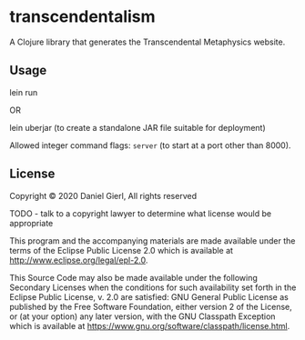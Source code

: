 # transcendentalism

A Clojure library that generates the Transcendental Metaphysics website.

## Usage

lein run

OR

lein uberjar
(to create a standalone JAR file suitable for deployment)

Allowed integer command flags: `server` (to start at a port other than 8000).

## License

Copyright © 2020 Daniel Gierl, All rights reserved

TODO - talk to a copyright lawyer to determine what license would be appropriate

This program and the accompanying materials are made available under the
terms of the Eclipse Public License 2.0 which is available at
http://www.eclipse.org/legal/epl-2.0.

This Source Code may also be made available under the following Secondary
Licenses when the conditions for such availability set forth in the Eclipse
Public License, v. 2.0 are satisfied: GNU General Public License as published by
the Free Software Foundation, either version 2 of the License, or (at your
option) any later version, with the GNU Classpath Exception which is available
at https://www.gnu.org/software/classpath/license.html.

